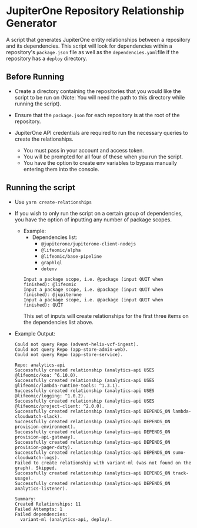 # JupiterOne Repository Relationship Generator

A script that generates JupiterOne entity relationships between a repository and its dependencies.
This script will look for dependencies within a repository's `package.json` file as well as the `dependencies.yaml`file if the repository has a `deploy` directory.

## Before Running
- Create a directory containing the repositories that you would like the script to be run on (Note: You will need the path to this directory while running the script).

- Ensure that the `package.json` for each repository is at the root of the repository.

- JupiterOne API credentials are required to run the necessary queries to create the relationships.
  - You must pass in your account and access token.
  - You will be prompted for all four of these when you run the script.
  - You have the option to create env variables to bypass manually entering them into the console.

## Running the script

- Use `yarn create-relationships`
- If you wish to only run the script on a certain group of dependencies, you have the option of inputting any number of package scopes.
  - Example:
    - Dependencies list:
      - `@jupiterone/jupiterone-client-nodejs`
      - `@lifeomic/alpha`
      - `@lifeomic/base-pipeline`
      - `graphlql`
      - `dotenv`
    ```
    Input a package scope, i.e. @package (input QUIT when finished): @lifeomic
    Input a package scope, i.e. @package (input QUIT when finished): @jupiterone
    Input a package scope, i.e. @package (input QUIT when finished): QUIT
    ```
    This set of inputs will create relationships for the first three items on the dependencies list above.

- Example Output:
  ```
  Could not query Repo (advent-helix-vcf-ingest).
  Could not query Repo (app-store-admin-web).
  Could not query Repo (app-store-service).
  
  Repo: analytics-api
  Successfully created relationship (analytics-api USES @lifeomic/koa: ^6.10.0).
  Successfully created relationship (analytics-api USES @lifeomic/lambda-runtime-tools: ^1.3.1).
  Successfully created relationship (analytics-api USES @lifeomic/logging: ^1.0.2).
  Successfully created relationship (analytics-api USES @lifeomic/project-client: ^2.0.0).
  Successfully created relationship (analytics-api DEPENDS_ON lambda-cloudwatch-slack).
  Successfully created relationship (analytics-api DEPENDS_ON provision-environment).
  Successfully created relationship (analytics-api DEPENDS_ON provision-api-gateway).
  Successfully created relationship (analytics-api DEPENDS_ON provision-pager-duty).
  Successfully created relationship (analytics-api DEPENDS_ON sumo-cloudwatch-logs).
  Failed to create relationship with variant-ml (was not found on the graph). Skipped.
  Successfully created relationship (analytics-api DEPENDS_ON track-usage).
  Successfully created relationship (analytics-api DEPENDS_ON analytics-listener).

  Summary:
  Created Relationships: 11
  Failed Attempts: 1
  Failed dependencies:
    variant-ml (analytics-api, deploy).
  ```

